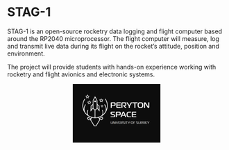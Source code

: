 # STAG-1
STAG-1 is an open-source rocketry data logging and flight computer based around the RP2040 microprocessor. The flight computer will measure, log and transmit live data during its flight on the rocket’s attitude, position and environment. 

The project will provide students with hands-on experience working with rocketry and flight avionics and electronic systems.


<p align="center">
<img src="https://github.com/PerytonSpace/stag-1/blob/main/assets/img/PerytonSpaceLogo.png" width = 40% height = 40%>
</p>
